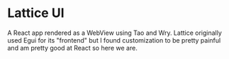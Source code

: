 # Lattice UI

A React app rendered as a WebView using Tao and Wry. Lattice originally used
Egui for its "frontend" but I found customization to be pretty painful and am
pretty good at React so here we are.
